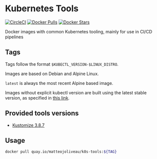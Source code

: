 # Kubernetes Tools

[![CircleCI](https://img.shields.io/circleci/build/github/MatteoJoliveau/k8s-tools/master?style=for-the-badge)](https://circleci.com/gh/MatteoJoliveau/workflows/k8s-tools/tree/master) [![Docker Pulls](https://img.shields.io/docker/pulls/matteojoliveau/k8s-tools?style=for-the-badge)](https://hub.docker.com/r/matteojoliveau/k8s-tools) [![Docker Stars](https://img.shields.io/docker/stars/matteojoliveau/k8s-tools?style=for-the-badge)](https://hub.docker.com/r/matteojoliveau/k8s-tools)

Docker images with common Kubernetes tooling, mainly for use in CI/CD pipelines

## Tags

Tags follow the format `$KUBECTL_VERSION-$LINUX_DISTRO`.

Images are based on Debian and Alpine Linux.

`latest` is always the most recent Alpine based image.

Images without explicit kubectl version are built using the latest stable version, as specified in [this link](https://storage.googleapis.com/kubernetes-release/release/stable.txt).

## Provided tools versions

- [Kustomize 3.8.7](https://kustomize.io)

## Usage

```bash
docker pull quay.io/matteojoliveau/k8s-tools:${TAG}
```

